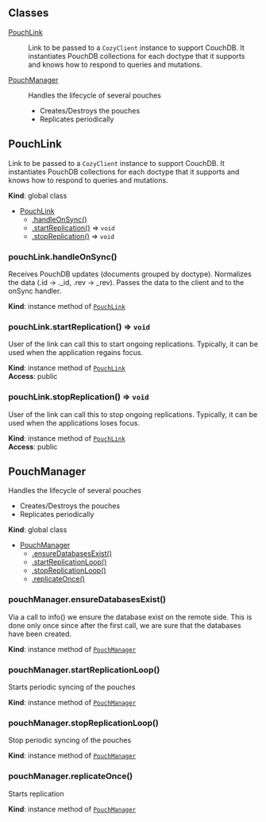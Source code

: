 ## Classes

<dl>
<dt><a href="#PouchLink">PouchLink</a></dt>
<dd><p>Link to be passed to a <code>CozyClient</code> instance to support CouchDB. It instantiates
PouchDB collections for each doctype that it supports and knows how
to respond to queries and mutations.</p>
</dd>
<dt><a href="#PouchManager">PouchManager</a></dt>
<dd><p>Handles the lifecycle of several pouches</p>
<ul>
<li>Creates/Destroys the pouches</li>
<li>Replicates periodically</li>
</ul>
</dd>
</dl>

<a name="PouchLink"></a>

## PouchLink
Link to be passed to a `CozyClient` instance to support CouchDB. It instantiates
PouchDB collections for each doctype that it supports and knows how
to respond to queries and mutations.

**Kind**: global class  

* [PouchLink](#PouchLink)
    * [.handleOnSync()](#PouchLink+handleOnSync)
    * [.startReplication()](#PouchLink+startReplication) ⇒ <code>void</code>
    * [.stopReplication()](#PouchLink+stopReplication) ⇒ <code>void</code>

<a name="PouchLink+handleOnSync"></a>

### pouchLink.handleOnSync()
Receives PouchDB updates (documents grouped by doctype).
Normalizes the data (.id -> ._id, .rev -> _rev).
Passes the data to the client and to the onSync handler.

**Kind**: instance method of [<code>PouchLink</code>](#PouchLink)  
<a name="PouchLink+startReplication"></a>

### pouchLink.startReplication() ⇒ <code>void</code>
User of the link can call this to start ongoing replications.
Typically, it can be used when the application regains focus.

**Kind**: instance method of [<code>PouchLink</code>](#PouchLink)  
**Access**: public  
<a name="PouchLink+stopReplication"></a>

### pouchLink.stopReplication() ⇒ <code>void</code>
User of the link can call this to stop ongoing replications.
Typically, it can be used when the applications loses focus.

**Kind**: instance method of [<code>PouchLink</code>](#PouchLink)  
**Access**: public  
<a name="PouchManager"></a>

## PouchManager
Handles the lifecycle of several pouches

- Creates/Destroys the pouches
- Replicates periodically

**Kind**: global class  

* [PouchManager](#PouchManager)
    * [.ensureDatabasesExist()](#PouchManager+ensureDatabasesExist)
    * [.startReplicationLoop()](#PouchManager+startReplicationLoop)
    * [.stopReplicationLoop()](#PouchManager+stopReplicationLoop)
    * [.replicateOnce()](#PouchManager+replicateOnce)

<a name="PouchManager+ensureDatabasesExist"></a>

### pouchManager.ensureDatabasesExist()
Via a call to info() we ensure the database exist on the
remote side. This is done only once since after the first
call, we are sure that the databases have been created.

**Kind**: instance method of [<code>PouchManager</code>](#PouchManager)  
<a name="PouchManager+startReplicationLoop"></a>

### pouchManager.startReplicationLoop()
Starts periodic syncing of the pouches

**Kind**: instance method of [<code>PouchManager</code>](#PouchManager)  
<a name="PouchManager+stopReplicationLoop"></a>

### pouchManager.stopReplicationLoop()
Stop periodic syncing of the pouches

**Kind**: instance method of [<code>PouchManager</code>](#PouchManager)  
<a name="PouchManager+replicateOnce"></a>

### pouchManager.replicateOnce()
Starts replication

**Kind**: instance method of [<code>PouchManager</code>](#PouchManager)  
